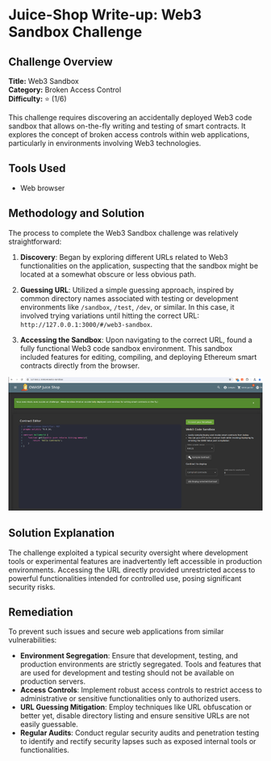 # Juice-Shop Write-up: Web3 Sandbox Challenge

## Challenge Overview

**Title:** Web3 Sandbox\
**Category:** Broken Access Control\
**Difficulty:** ⭐ (1/6)

This challenge requires discovering an accidentally deployed Web3 code sandbox that allows on-the-fly writing and testing of smart contracts. It explores the concept of broken access controls within web applications, particularly in environments involving Web3 technologies.

## Tools Used

- Web browser

## Methodology and Solution

The process to complete the Web3 Sandbox challenge was relatively straightforward:

1. **Discovery**: Began by exploring different URLs related to Web3 functionalities on the application, suspecting that the sandbox might be located at a somewhat obscure or less obvious path.
   
2. **Guessing URL**: Utilized a simple guessing approach, inspired by common directory names associated with testing or development environments like `/sandbox`, `/test`, `/dev`, or similar. In this case, it involved trying variations until hitting the correct URL: `http://127.0.0.1:3000/#/web3-sandbox`.

3. **Accessing the Sandbox**: Upon navigating to the correct URL, found a fully functional Web3 code sandbox environment. This sandbox included features for editing, compiling, and deploying Ethereum smart contracts directly from the browser.

![interface](../assets/difficulty1/web3_interface_1.png)


## Solution Explanation

The challenge exploited a typical security oversight where development tools or experimental features are inadvertently left accessible in production environments. Accessing the URL directly provided unrestricted access to powerful functionalities intended for controlled use, posing significant security risks.

## Remediation

To prevent such issues and secure web applications from similar vulnerabilities:

- **Environment Segregation**: Ensure that development, testing, and production environments are strictly segregated. Tools and features that are used for development and testing should not be available on production servers.
- **Access Controls**: Implement robust access controls to restrict access to administrative or sensitive functionalities only to authorized users.
- **URL Guessing Mitigation**: Employ techniques like URL obfuscation or better yet, disable directory listing and ensure sensitive URLs are not easily guessable.
- **Regular Audits**: Conduct regular security audits and penetration testing to identify and rectify security lapses such as exposed internal tools or functionalities.
